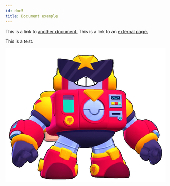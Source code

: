 ```yaml
---
id: doc5
title: Document example
---
```


This is a link to [another document.](doc4.md) This is a link to an [external page.](https://techwriter.netlify.app)

This is a test.

![img](../static/img/Surge.png)
